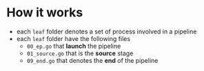 # How it works
- each `leaf` folder denotes a set of process involved in a pipeline
- each `leaf` folder have the following files
  - `00_ep.go` that **launch** the pipeline
  - `01_source.go` that is the **source** stage
  - `09_end.go` that denotes the **end** of the pipeline


